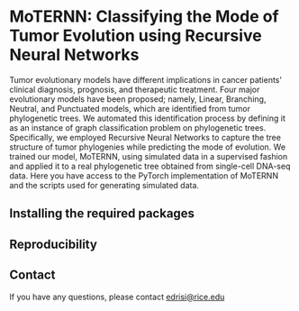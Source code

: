# MoTERNN: Classifying the Mode of Tumor Evolution using Recursive Neural Networks
Tumor evolutionary models have different implications in cancer patients' clinical diagnosis, prognosis, and therapeutic treatment. Four major evolutionary models have been proposed; namely, Linear, Branching, Neutral, and Punctuated models, which are identified from tumor phylogenetic trees. We automated this identification process by defining it as an instance of graph classification problem on phylogenetic trees. Specifically, we employed Recursive Neural Networks to capture the tree structure of tumor phylogenies while predicting the mode of evolution. We trained our model, MoTERNN, using simulated data in a supervised fashion and applied it to a real phylogenetic tree obtained from single-cell DNA-seq data. Here you have access to the PyTorch implementation of MoTERNN and the scripts used for generating simulated data.
## Installing the required packages
## Reproducibility
## Contact
If you have any questions, please contact edrisi@rice.edu
